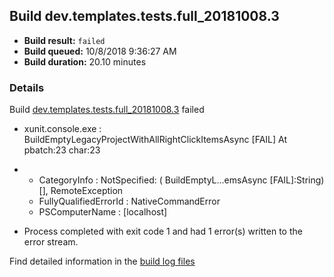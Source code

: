 ## Build dev.templates.tests.full_20181008.3
- **Build result:** `failed`
- **Build queued:** 10/8/2018 9:36:27 AM
- **Build duration:** 20.10 minutes
### Details
Build [dev.templates.tests.full_20181008.3](https://winappstudio.visualstudio.com/web/build.aspx?pcguid=a4ef43be-68ce-4195-a619-079b4d9834c2&builduri=vstfs%3a%2f%2f%2fBuild%2fBuild%2f26368) failed

+ xunit.console.exe :     BuildEmptyLegacyProjectWithAllRightClickItemsAsync [FAIL]
At pbatch:23 char:23
+ 
    + CategoryInfo          : NotSpecified: (    BuildEmptyL...emsAsync [FAIL]:String) [], RemoteException
    + FullyQualifiedErrorId : NativeCommandError
    + PSComputerName        : [localhost]
 

+ Process completed with exit code 1 and had 1 error(s) written to the error stream.

Find detailed information in the [build log files](https://uwpctdiags.blob.core.windows.net/buildlogs/dev.templates.tests.full_20181008.3_logs.zip)
